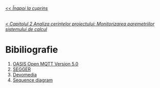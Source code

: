 ###### [<< Înapoi la cuprins](../Cuprins.md)
###### [< Capitolul 2 Analiza cerințelor proiectului: Monitorizarea paremetriilor sistemului de calcul](../Capitolul%202%20Analiza%20cerințelor%20proiectului/09.%20Monitorizarea%20parametrilor%20sistemului%20de%20calcul.md)
# Bibiliografie
1. [OASIS Open MQTT Version 5.0](https://docs.oasis-open.org/mqtt/mqtt/v5.0/mqtt-v5.0.html)
2. [SEGGER](https://www.segger.com/products/security-iot/emmqtt/)
3. [Devomedia](https://devopedia.org/mqtt)
4. [Sequence diagram](https://sequencediagram.org)

